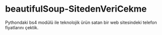 # beautifulSoup-SitedenVeriCekme

Pythondaki bs4 modülü ile teknolojik ürün satan bir web sitesindeki telefon fiyatlarını çektik.
